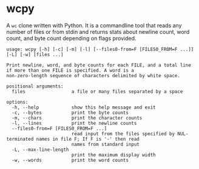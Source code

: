 # wcpy

A `wc` clone written with Python. It is a commandline tool that reads any number of files or from stdin and returns stats about newline count, word count, and byte count depending on flags provided.


```
usage: wcpy [-h] [-c] [-m] [-l] [--files0-from=F [FILES0_FROM=F ...]] [-L] [-w] [files ...]

Print newline, word, and byte counts for each FILE, and a total line if more than one FILE is specified. A word is a
non-zero-length sequence of characters delimited by white space.

positional arguments:
  files                 a file or many files separated by a space

options:
  -h, --help            show this help message and exit
  -c, --bytes           print the byte counts
  -m, --chars           print the character counts
  -l, --lines           print the newline counts
  --files0-from=F [FILES0_FROM=F ...]
                        read input from the files specified by NUL-terminated names in file F; If F is '-' then read
                        names from standard input
  -L, --max-line-length
                        print the maximum display width
  -w, --words           print the word counts
```